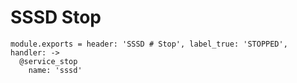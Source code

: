 
# SSSD Stop

    module.exports = header: 'SSSD # Stop', label_true: 'STOPPED', handler: ->
      @service_stop
        name: 'sssd'
